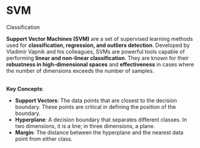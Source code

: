 # SVM
Classification 
<br/>

**Support Vector Machines (SVM)** are a set of supervised learning methods used for **classification, regression, and outliers detection**. Developed by Vladimir Vapnik and his colleagues, SVMs are powerful tools capable of performing **linear and non-linear classification**. They are known for their **robustness in high-dimensional spaces** and **effectiveness** in cases where the number of dimensions exceeds the number of samples. <br/>
<br/>

**Key Concepts**:
* **Support Vectors**: The data points that are closest to the decision boundary. These points are critical in defining the position of the boundary.
* **Hyperplane**: A decision boundary that separates different classes. In two dimensions, it is a line; in three dimensions, a plane.
* **Margin**: The distance between the hyperplane and the nearest data point from either class. <br/>
<br/>

